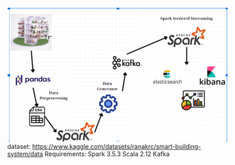 ![Screenshot 2024-12-07 195013.png](https://github.com/Hauktkt/-real-time-IoT-data-streaming/blob/main/Screenshot%202024-12-07%20195013.png)
dataset: https://www.kaggle.com/datasets/ranakrc/smart-building-system/data
Requirements:
Spark 3.5.3
Scala 2.12
Kafka 
